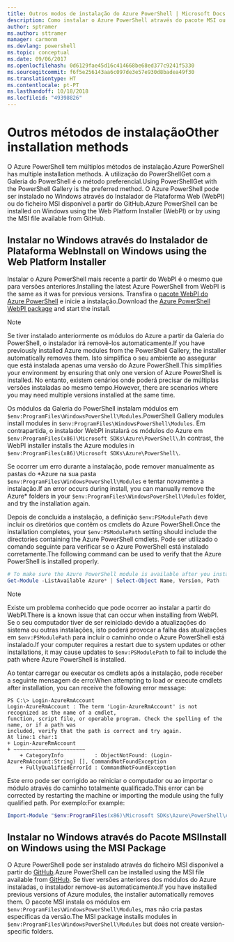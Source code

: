```yaml
---
title: Outros modos de instalação do Azure PowerShell | Microsoft Docs
description: Como instalar o Azure PowerShell através do pacote MSI ou do Instalador de Plataforma Web.
author: sptramer
ms.author: sttramer
manager: carmonm
ms.devlang: powershell
ms.topic: conceptual
ms.date: 09/06/2017
ms.openlocfilehash: 0d6129fae45d16c414668be68ed377c9241f5330
ms.sourcegitcommit: f6f5e256143aa6c097de3e57e930d8badea49f30
ms.translationtype: HT
ms.contentlocale: pt-PT
ms.lasthandoff: 10/18/2018
ms.locfileid: "49398826"
---
```

# <a name="other-installation-methods"></a><span data-ttu-id="a41d0-103">Outros métodos de instalação</span><span class="sxs-lookup"><span data-stu-id="a41d0-103">Other installation methods</span></span>

<span data-ttu-id="a41d0-104">O Azure PowerShell tem múltiplos métodos de instalação.</span><span class="sxs-lookup"><span data-stu-id="a41d0-104">Azure PowerShell has multiple installation methods.</span></span> <span data-ttu-id="a41d0-105">A utilização do PowerShellGet com a Galeria do PowerShell é o método preferencial.</span><span class="sxs-lookup"><span data-stu-id="a41d0-105">Using PowerShellGet with the PowerShell Gallery is the preferred method.</span></span> <span data-ttu-id="a41d0-106">O Azure PowerShell pode ser instalado no Windows através do Instalador de Plataforma Web (WebPI) ou do ficheiro MSI disponível a partir do GitHub.</span><span class="sxs-lookup"><span data-stu-id="a41d0-106">Azure PowerShell can be installed on Windows using the Web Platform Installer (WebPI) or by using the MSI file available from GitHub.</span></span>
 
## <a name="install-on-windows-using-the-web-platform-installer"></a><span data-ttu-id="a41d0-107">Instalar no Windows através do Instalador de Plataforma Web</span><span class="sxs-lookup"><span data-stu-id="a41d0-107">Install on Windows using the Web Platform Installer</span></span>

<span data-ttu-id="a41d0-108">Instalar o Azure PowerShell mais recente a partir do WebPI é o mesmo que para versões anteriores.</span><span class="sxs-lookup"><span data-stu-id="a41d0-108">Installing the latest Azure PowerShell from WebPI is the same as it was for previous versions.</span></span>
<span data-ttu-id="a41d0-109">Transfira o [pacote WebPI do Azure PowerShell](http://aka.ms/webpi-azps) e inicie a instalação.</span><span class="sxs-lookup"><span data-stu-id="a41d0-109">Download the [Azure PowerShell WebPI package](http://aka.ms/webpi-azps) and start the install.</span></span>

> [!NOTE]
> <span data-ttu-id="a41d0-110">Se tiver instalado anteriormente os módulos do Azure a partir da Galeria do PowerShell, o instalador irá removê-los automaticamente.</span><span class="sxs-lookup"><span data-stu-id="a41d0-110">If you have previously installed Azure modules from the PowerShell Gallery, the installer automatically removes them.</span></span> <span data-ttu-id="a41d0-111">Isto simplifica o seu ambiente ao assegurar que está instalada apenas uma versão do Azure PowerShell.</span><span class="sxs-lookup"><span data-stu-id="a41d0-111">This simplifies your environment by ensuring that only one version of Azure PowerShell is installed.</span></span> <span data-ttu-id="a41d0-112">No entanto, existem cenários onde poderá precisar de múltiplas versões instaladas ao mesmo tempo.</span><span class="sxs-lookup"><span data-stu-id="a41d0-112">However, there are scenarios where you may need multiple versions installed at the same time.</span></span>
>
> <span data-ttu-id="a41d0-113">Os módulos da Galeria do PowerShell instalam módulos em `$env:ProgramFiles\WindowsPowerShell\Modules`.</span><span class="sxs-lookup"><span data-stu-id="a41d0-113">PowerShell Gallery modules install modules in `$env:ProgramFiles\WindowsPowerShell\Modules`.</span></span> <span data-ttu-id="a41d0-114">Em contrapartida, o instalador WebPI instalará os módulos do Azure em `$env:ProgramFiles(x86)\Microsoft SDKs\Azure\PowerShell\`.</span><span class="sxs-lookup"><span data-stu-id="a41d0-114">In contrast, the WebPI installer installs the Azure modules in `$env:ProgramFiles(x86)\Microsoft SDKs\Azure\PowerShell\`.</span></span>
>
> <span data-ttu-id="a41d0-115">Se ocorrer um erro durante a instalação, pode remover manualmente as pastas do \*Azure na sua pasta `$env:ProgramFiles\WindowsPowerShell\Modules` e tentar novamente a instalação.</span><span class="sxs-lookup"><span data-stu-id="a41d0-115">If an error occurs during install, you can manually remove the Azure\* folders in your `$env:ProgramFiles\WindowsPowerShell\Modules` folder, and try the installation again.</span></span>

<span data-ttu-id="a41d0-116">Depois de concluída a instalação, a definição `$env:PSModulePath` deve incluir os diretórios que contêm os cmdlets do Azure PowerShell.</span><span class="sxs-lookup"><span data-stu-id="a41d0-116">Once the installation completes, your `$env:PSModulePath` setting should include the directories containing the Azure PowerShell cmdlets.</span></span> <span data-ttu-id="a41d0-117">Pode ser utilizado o comando seguinte para verificar se o Azure PowerShell está instalado corretamente.</span><span class="sxs-lookup"><span data-stu-id="a41d0-117">The following command can be used to verify that the Azure PowerShell is installed properly.</span></span>

```powershell
# To make sure the Azure PowerShell module is available after you install
Get-Module -ListAvailable Azure* | Select-Object Name, Version, Path
```

> [!NOTE]
> <span data-ttu-id="a41d0-118">Existe um problema conhecido que pode ocorrer ao instalar a partir do WebPI.</span><span class="sxs-lookup"><span data-stu-id="a41d0-118">There is a known issue that can occur when installing from WebPI.</span></span> <span data-ttu-id="a41d0-119">Se o seu computador tiver de ser reiniciado devido a atualizações do sistema ou outras instalações, isto poderá provocar a falha das atualizações em `$env:PSModulePath` para incluir o caminho onde o Azure PowerShell está instalado.</span><span class="sxs-lookup"><span data-stu-id="a41d0-119">If your computer requires a restart due to system updates or other installations, it may cause updates to `$env:PSModulePath` to fail to include the path where Azure PowerShell is installed.</span></span>

<span data-ttu-id="a41d0-120">Ao tentar carregar ou executar os cmdlets após a instalação, pode receber a seguinte mensagem de erro:</span><span class="sxs-lookup"><span data-stu-id="a41d0-120">When attempting to load or execute cmdlets after installation, you can receive the following error message:</span></span>

```output
PS C:\> Login-AzureRmAccount
Login-AzureRmAccount : The term 'Login-AzureRmAccount' is not recognized as the name of a cmdlet,
function, script file, or operable program. Check the spelling of the name, or if a path was
included, verify that the path is correct and try again.
At line:1 char:1
+ Login-AzureRmAccount
+ ~~~~~~~~~~~~~~~~~~~~~~~
    + CategoryInfo          : ObjectNotFound: (Login-AzureRmAccount:String) [], CommandNotFoundException
    + FullyQualifiedErrorId : CommandNotFoundException
```

<span data-ttu-id="a41d0-121">Este erro pode ser corrigido ao reiniciar o computador ou ao importar o módulo através do caminho totalmente qualificado.</span><span class="sxs-lookup"><span data-stu-id="a41d0-121">This error can be corrected by restarting the machine or importing the module using the fully qualified path.</span></span> <span data-ttu-id="a41d0-122">Por exemplo:</span><span class="sxs-lookup"><span data-stu-id="a41d0-122">For example:</span></span>

```powershell
Import-Module "$env:ProgramFiles(x86)\Microsoft SDKs\Azure\PowerShell\AzureRM.psd1"
```

## <a name="install-on-windows-using-the-msi-package"></a><span data-ttu-id="a41d0-123">Instalar no Windows através do Pacote MSI</span><span class="sxs-lookup"><span data-stu-id="a41d0-123">Install on Windows using the MSI Package</span></span>

<span data-ttu-id="a41d0-124">O Azure PowerShell pode ser instalado através do ficheiro MSI disponível a partir do [GitHub](https://github.com/Azure/azure-powershell/releases/latest).</span><span class="sxs-lookup"><span data-stu-id="a41d0-124">Azure PowerShell can be installed using the MSI file available from [GitHub](https://github.com/Azure/azure-powershell/releases/latest).</span></span> <span data-ttu-id="a41d0-125">Se tiver versões anteriores dos módulos do Azure instaladas, o instalador remove-as automaticamente.</span><span class="sxs-lookup"><span data-stu-id="a41d0-125">If you have installed previous versions of Azure modules, the installer automatically removes them.</span></span> <span data-ttu-id="a41d0-126">O pacote MSI instala os módulos em `$env:ProgramFiles\WindowsPowerShell\Modules`, mas não cria pastas específicas da versão.</span><span class="sxs-lookup"><span data-stu-id="a41d0-126">The MSI package installs modules in `$env:ProgramFiles\WindowsPowerShell\Modules` but does not create version-specific folders.</span></span>

